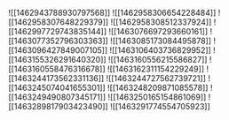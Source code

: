 ![[1462943788930797568]]
![[1462958306654228484]]
![[1462958307648229379]]
![[1462958308512337924]]
![[1462997729743835144]]
![[1463076697293660161]]
![[1463077352796303363]]
![[1463085173084495878]]
![[1463096427849007105]]
![[1463106403736829952]]
![[1463155326291640320]]
![[1463160556215586827]]
![[1463160558476316678]]
![[1463162311154229249]]
![[1463244173562331136]]
![[1463244727562739721]]
![[1463245074041655301]]
![[1463248209871085578]]
![[1463249490807345171]]
![[1463250165154861069]]
![[1463289817903423490]]
![[1463291774554705923]]
